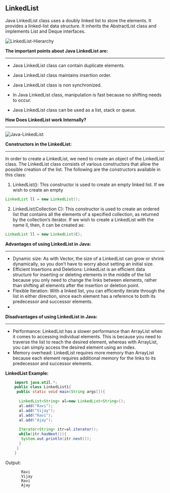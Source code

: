 
## LinkedList 

Java LinkedList class uses a doubly linked list to store the elements. It provides a linked-list data structure. It inherits the AbstractList class and implements List and Deque interfaces.


![LinkedList-Hierarchy](https://github.com/connectaman/Java_Notes_and_Programs/assets/124034778/2abfbf74-cea7-4d5a-be7e-acbd1b410ed5)













**The important points about Java LinkedList are:**

---

- Java LinkedList class can contain duplicate elements.

-	Java LinkedList class maintains insertion order.

-	Java LinkedList class is non synchronized.

-	In Java LinkedList class, manipulation is fast because no shifting needs to occur.

-	Java LinkedList class can be used as a list, stack or queue.

**How Does LinkedList work Internally?**

---



![Java-LinkedList](https://github.com/connectaman/Java_Notes_and_Programs/assets/124034778/3d605ae5-37c1-41ab-957f-3f317d73ed05)










**Constructors in the LinkedList:**

---

In order to create a LinkedList, we need to create an object of the LinkedList class. The LinkedList class consists of various constructors that allow the possible creation of the list. The following are the constructors available in this class:

1. LinkedList(): This constructor is used to create an empty linked list. If we wish to create an empty 

~~~java
LinkedList ll = new LinkedList();  
~~~

2. LinkedList(Collection C): This constructor is used to create an ordered list that contains all the elements of a specified collection, as returned by the collection’s iterator. If we wish to create a LinkedList with the name ll, then, it can be created as: 
~~~java
LinkedList ll = new LinkedList(C);
~~~

**Advantages of using LinkedList in Java:**

---

- Dynamic size: As with Vector, the size of a LinkedList can grow or shrink dynamically, so you don’t have to worry about setting an initial size.
- Efficient Insertions and Deletions: LinkedList is an efficient data structure for inserting or deleting elements in the middle of the list because you only need to change the links between elements, rather than shifting all elements after the insertion or deletion point.
- Flexible Iteration: With a linked list, you can efficiently iterate through the list in either direction, since each element has a reference to both its predecessor and successor elements.
- 

**Disadvantages of using LinkedList in Java:**

---

- Performance: LinkedList has a slower performance than ArrayList when it comes to accessing individual elements. This is because you need to traverse the list to reach the desired element, whereas with ArrayList, you can simply access the desired element using an index.
- Memory overhead: LinkedList requires more memory than ArrayList because each element requires additional memory for the links to its predecessor and successor elements.


**LinkedList Example:**
~~~java
    import java.util.*;  
    public class LinkedList1{  
     public static void main(String args[]){  
      
      LinkedList<String> al=new LinkedList<String>();  
      al.add("Ravi");  
      al.add("Vijay");  
      al.add("Ravi");  
      al.add("Ajay");  
      
      Iterator<String> itr=al.iterator();  
      while(itr.hasNext()){  
       System.out.println(itr.next());  
      }  
     }  
    }  
~~~
Output:
~~~
       Ravi
       Vijay
       Ravi
       Ajay
~~~

